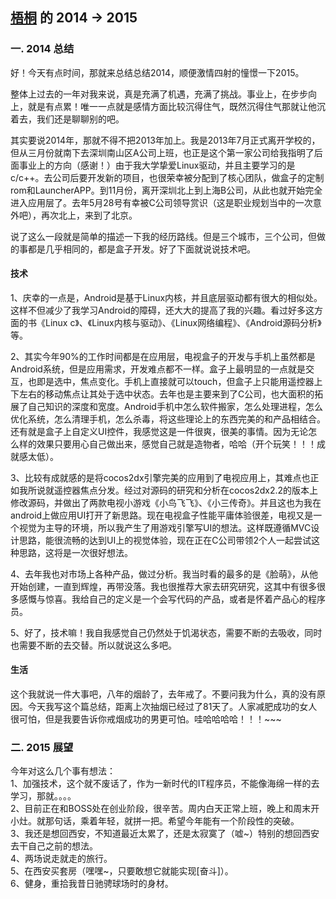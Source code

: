 [梧桐](https://github.com/lzt1226) 的 2014 -> 2015
-------------
### 一. 2014 总结
好！今天有点时间，那就来总结总结2014，顺便激情四射的憧憬一下2015。  

整体上过去的一年对我来说，真是充满了机遇，充满了挑战。事业上，在步步向上，就是有点累！唯一一点就是感情方面比较沉得住气，既然沉得住气那就让他沉着去，我们还是聊聊别的吧。  

其实要说2014年，那就不得不把2013年加上。我是2013年7月正式离开学校的，但从三月份就南下去深圳南山区A公司上班，也正是这个第一家公司给我指明了后面事业上的方向（感谢！）由于我大学挚爱Linux驱动，并且主要学习的是c/c++。去公司后要开发新的项目，也很荣幸被分配到了核心团队，做盒子的定制rom和LauncherAPP。到11月份，离开深圳北上到上海B公司，从此也就开始完全进入应用层了。去年5月28号有幸被C公司领导赏识（这是职业规划当中的一次意外吧），再次北上，来到了北京。  

说了这么一段就是简单的描述一下我的经历路线。但是三个城市，三个公司，但做的事都是几乎相同的，都是盒子开发。好了下面就说说技术吧。  

#### 技术
1、庆幸的一点是，Android是基于Linux内核，并且底层驱动都有很大的相似处。这样不但减少了我学习Android的障碍，还大大的提高了我的兴趣。看过好多这方面的书《Linux c》、《Linux内核与驱动》、《Linux网络编程》、《Android源码分析》等。  

2、其实今年90%的工作时间都是在应用层，电视盒子的开发与手机上虽然都是Android系统，但是应用需求，开发难点都不一样。盒子上最明显的一点就是交互，也即是选中，焦点变化。手机上直接就可以touch，但盒子上只能用遥控器上下左右的移动焦点让其处于选中状态。去年也是主要来到了C公司，也大面积的拓展了自己知识的深度和宽度。Android手机中怎么软件搬家，怎么处理进程，怎么优化系统，怎么清理手机，怎么杀毒，将这些理论上的东西完美的和产品相结合。还有就是盒子上自定义UI控件，我感觉这是一件很爽，很美的事情。因为无论怎么样的效果只要用心自己做出来，感觉自己就是造物者，哈哈（开个玩笑！！！成就感太低）。  

3、比较有成就感的是将cocos2dx引擎完美的应用到了电视应用上，其难点也正如我所说就遥控器焦点分发。经过对源码的研究和分析在cocos2dx2.2的版本上修改源码，并做出了两款电视小游戏《小鸟飞飞》、《小三传奇》。并且这也为我在android上做应用UI打开了新思路。现在电视盒子性能平庸体验很差，电视又是一个视觉为主导的环境，所以我产生了用游戏引擎写UI的想法。这样既遵循MVC设计思路，能很流畅的达到UI上的视觉体验，现在正在C公司带领2个人一起尝试这种思路，这将是一次很好想法。

4、去年我也对市场上各种产品，做过分析。我当时看的最多的是《脸萌》，从他开始创建，一直到辉煌，再带没落。我也很推荐大家去研究研究，这其中有很多很多感慨与惊喜。我给自己的定义是一个会写代码的产品，或者是怀着产品心的程序员。  

5、好了，技术嘛！我自我感觉自己仍然处于饥渴状态，需要不断的去吸收，同时也需要不断的去交替。所以就说这么多吧。  

#### 生活
这个我就说一件大事吧，八年的烟龄了，去年戒了。不要问我为什么，真的没有原因。今天我写这个篇总结，距离上次抽烟已经过了81天了。人家减肥成功的女人很可怕，但是我要告诉你戒烟成功的男更可怕。哇哈哈哈哈！！！~~~  

### 二. 2015 展望
今年对这么几个事有想法：  
1、加强技术，这个就不废话了，作为一新时代的IT程序员，不能像海绵一样的去学习，那就。。。。  
2、目前正在和BOSS处在创业阶段，很辛苦。周内白天正常上班，晚上和周末开小灶。就那句话，乘着年轻，就拼一把。希望今年能有一个阶段性的突破。  
3、我还是想回西安，不知道最近太累了，还是太寂寞了（嘘~）特别的想回西安去干自己之前的想法。  
4、两场说走就走的旅行。<br>
5、在西安买套房（嘿嘿~，只要敢想它就能实现[奋斗]）。<br>
6、健身，重拾我昔日驰骋球场时的身材。 
